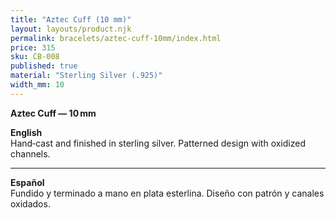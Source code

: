 ```yaml
---
title: "Aztec Cuff (10 mm)"
layout: layouts/product.njk
permalink: bracelets/aztec-cuff-10mm/index.html
price: 315
sku: CB-008
published: true
material: "Sterling Silver (.925)"
width_mm: 10
---
```


**Aztec Cuff — 10 mm**

**English**  
Hand‑cast and finished in sterling silver. Patterned design with oxidized channels.

---

**Español**  
Fundido y terminado a mano en plata esterlina. Diseño con patrón y canales oxidados.
